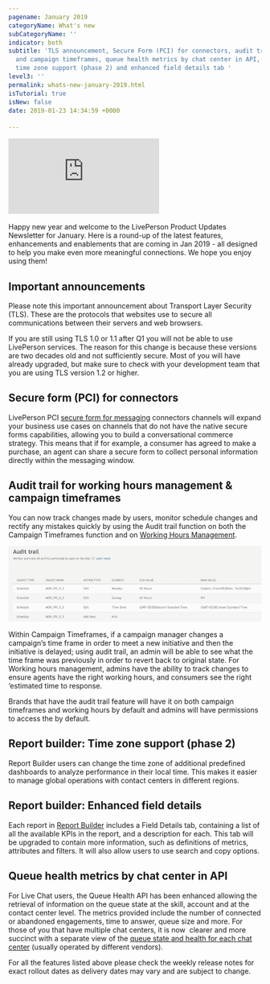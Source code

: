 ```yaml
---
pagename: January 2019
categoryName: What's new
subCategoryName: ''
indicator: both
subtitle: 'TLS announcement, Secure Form (PCI) for connectors, audit trails work hours
  and campaign timeframes, queue health metrics by chat center in API, report builder:
  time zone support (phase 2) and enhanced field details tab '
level3: ''
permalink: whats-new-january-2019.html
isTutorial: true
isNew: false
date: 2019-01-23 14:34:59 +0000

---
```

<iframe src="https://player.vimeo.com/video/311248862" frameborder="0" webkitallowfullscreen mozallowfullscreen allowfullscreen></iframe>

Happy new year and welcome to the LivePerson Product Updates Newsletter for January. Here is a round-up of the latest features, enhancements and enablements that are coming in Jan 2019 - all designed to help you make even more meaningful connections. We hope you enjoy using them!

## Important announcements

Please note this important announcement about Transport Layer Security (TLS). These are the protocols that websites use to secure all communications between their servers and web browsers.

If you are still using TLS 1.0 or 1.1 after Q1 you will not be able to use LivePerson services. The reason for this change is because these versions are two decades old and not sufficiently secure. Most of you will have already upgraded, but make sure to check with your development team that you are using TLS version 1.2 or higher.

## Secure form (PCI) for connectors

LivePerson PCI [secure form for messaging](security-regulations-secure-forms-secure-forms-for-messaging-user-guide.html) connectors channels will expand your business use cases on channels that do not have the native secure forms capabilities, allowing you to build a conversational commerce strategy. This means that if for example, a consumer has agreed to make a purchase, an agent can share a secure form to collect personal information directly within the messaging window.

## Audit trail for working hours management & campaign timeframes

You can now track changes made by users, monitor schedule changes and rectify any mistakes quickly by using the Audit trail function on both the Campaign Timeframes function and on [Working Hours Management](contact-center-management-messaging-operations-working-hours-management-best-practices.html).

![](/img/jan-whats-new-1b.png)

Within Campaign Timeframes, if a campaign manager changes a campaign’s time frame in order to meet a new initiative and then the initiative is delayed; using audit trail, an admin will be able to see what the time frame was previously in order to revert back to original state. For Working hours management, admins have the ability to track changes to ensure agents have the right working hours, and consumers see the right ‘estimated time to response.

Brands that have the audit trail feature will have it on both campaign timeframes and working hours by default and admins will have permissions to access the by default.

## Report builder: Time zone support (phase 2)

Report Builder users can change the time zone of additional predefined dashboards to analyze performance in their local time. This makes it easier to manage global operations with contact centers in different regions.

## Report builder: Enhanced field details

Each report in [Report Builder](data-reporting-report-builder-report-builder-user-guide-(customization).html) includes a Field Details tab, containing a list of all the available KPIs in the report, and a description for each. This tab will be upgraded to contain more information, such as definitions of metrics, attributes and filters. It will also allow users to use search and copy options.

## Queue health metrics by chat center in API

For Live Chat users, the Queue Health API has been enhanced allowing the retrieval of information on the queue state at the skill, account and at the contact center level. The metrics provided include the number of connected or abandoned engagements, time to answer, queue size and more. For those of you that have multiple chat centers, it is now  clearer and more succinct with a separate view of the [queue state and health for each chat center](data-reporting-live-chat-chat-dashboards-operational-staffing-dashboard.html) (usually operated by different vendors).

For all the features listed above please check the weekly release notes for exact rollout dates as delivery dates may vary and are subject to change.